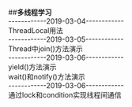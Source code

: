 ##**多线程学习**<br/>
------------2019-03-04------------<br/>
ThreadLocal用法
<br/>------------2019-03-05------------<br/>
Thread中join()方法演示
<br/>------------2019-03-06------------<br/>
yield()方法演示<br/>
wait()和notify()方法演示
<br/>------------2019-03-06------------<br/>
通过lock和condition实现线程间通信